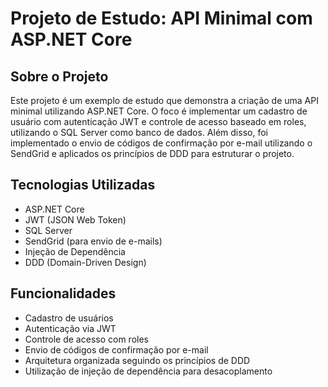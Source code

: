 # Projeto de Estudo: API Minimal com ASP.NET Core

## Sobre o Projeto
Este projeto é um exemplo de estudo que demonstra a criação de uma API minimal utilizando ASP.NET Core. O foco é implementar um cadastro de usuário com autenticação JWT e controle de acesso baseado em roles, utilizando o SQL Server como banco de dados. Além disso, foi implementado o envio de códigos de confirmação por e-mail utilizando o SendGrid e aplicados os princípios de DDD para estruturar o projeto.

## Tecnologias Utilizadas
- ASP.NET Core
- JWT (JSON Web Token)
- SQL Server
- SendGrid (para envio de e-mails)
- Injeção de Dependência
- DDD (Domain-Driven Design)

## Funcionalidades
- Cadastro de usuários
- Autenticação via JWT
- Controle de acesso com roles
- Envio de códigos de confirmação por e-mail
- Arquitetura organizada seguindo os princípios de DDD
- Utilização de injeção de dependência para desacoplamento
  
